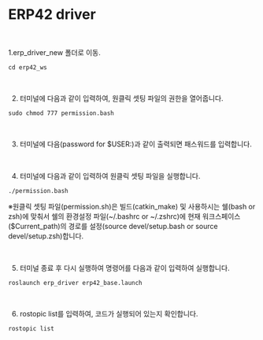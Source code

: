 # ERP42 driver

<br/>

1.erp_driver_new 폴더로 이동.

```
cd erp42_ws
```

<br/>

2. 터미널에 다음과 같이 입력하여, 원클릭 셋팅 파일의 권한을 열어줍니다.
```
sudo chmod 777 permission.bash
```

<br/>

3. 터미널에 다음(password for $USER:)과 같이 출력되면 패스워드를 입력합니다.

<br/>


4. 터미널에 다음과 같이 입력하여 원클릭 셋팅 파일을 실행합니다.
```
./permission.bash
```
※원클릭 셋팅 파일(permission.sh)은 빌드(catkin_make) 및 사용하시는 쉘(bash or zsh)에 맞춰서 쉘의 환경설정 파일(~/.bashrc or ~/.zshrc)에 현재 워크스페이스($Current_path)의 경로를 설정(source devel/setup.bash or source devel/setup.zsh)합니다.

<br/>

5. 터미널 종료 후 다시 실행하여 명령어를 다음과 같이 입력하여 실행합니다.
```
roslaunch erp_driver erp42_base.launch
```

<br/>

6. rostopic list를 입력하여, 코드가 실행되어 있는지 확인합니다.
```
rostopic list
```
